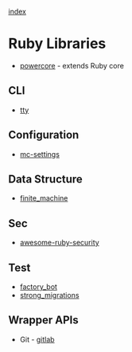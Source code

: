 [index](README.md#links)

# Ruby Libraries

* [powercore](https://github.com/arturoherrero/powercore) - extends Ruby core

## CLI

* [tty](http://piotrmurach.github.io/tty/)

## Configuration

* [mc-settings](https://github.com/modcloth/mc-settings)

## Data Structure

* [finite_machine](https://github.com/piotrmurach/finite_machine)

## Sec

* [awesome-ruby-security](https://github.com/pxlpnk/awesome-ruby-security)

## Test

* [factory_bot](https://github.com/thoughtbot/factory_bot)
* [strong_migrations](https://github.com/ankane/strong_migrations)

## Wrapper APIs

* Git - [gitlab](https://github.com/NARKOZ/gitlab)

